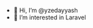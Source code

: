 - 👋 Hi, I’m @yzedayyash
- 👀 I’m interested in Laravel


<!---
yzedayyash/yzedayyash is a ✨ special ✨ repository because its `README.md` (this file) appears on your GitHub profile.
You can click the Preview link to take a look at your changes.
--->

